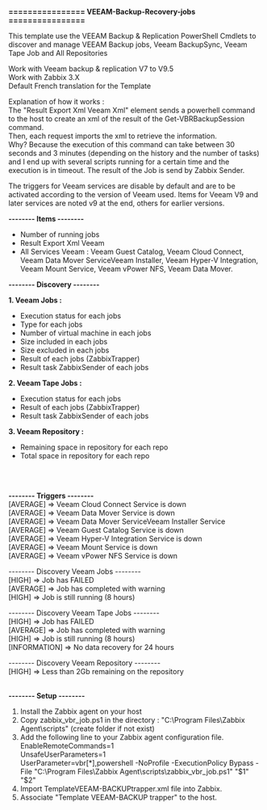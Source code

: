 **================ VEEAM-Backup-Recovery-jobs ================**

This template use the VEEAM Backup & Replication PowerShell Cmdlets to discover and manage VEEAM Backup jobs, Veeam BackupSync, Veeam Tape Job and All Repositories 

Work with Veeam backup & replication V7 to V9.5<br />
Work with Zabbix 3.X<br />
Default French translation for the Template

Explanation of how it works :<br />
The "Result Export Xml Veeam Xml" element sends a powerhell command to the host to create an xml of the result of the Get-VBRBackupSession command.<br />
Then, each request imports the xml to retrieve the information.<br />
Why? Because the execution of this command can take between 30 seconds and 3 minutes (depending on the history and the number of tasks) and I end up with several scripts running for a certain time and the execution is in timeout.
The result of the Job is send by Zabbix Sender.<br />

The triggers for Veeam services are disable by default and are to be activated according to the version of Veeam used. 
Items for Veeam V9 and later services are noted v9 at the end, others for earlier versions.


**-------- Items --------**

  - Number of running jobs<br />
  - Result Export Xml Veeam<br />
  - All Services Veeam : Veeam Guest Catalog, Veeam Cloud Connect, Veeam Data Mover ServiceVeeam Installer, Veeam Hyper-V Integration,       Veeam Mount Service, Veeam vPower NFS,	Veeam Data Mover.

**-------- Discovery --------**

**1. Veeam Jobs :** 
  - Execution status for each jobs
  - Type for each jobs
  - Number of virtual machine in each jobs
  - Size included in each jobs
  - Size excluded in each jobs
  - Result of each jobs (ZabbixTrapper)
  - Result task ZabbixSender of each jobs

**2. Veeam Tape Jobs :**
  - Execution status for each jobs
  - Result of each jobs (ZabbixTrapper)
  - Result task ZabbixSender of each jobs

**3. Veeam Repository :**<br />
  - Remaining space in repository for each repo<br />
  - Total space in repository for each repo<br />
<br />
<br />

**-------- Triggers --------**<br />
[AVERAGE] => Veeam Cloud Connect Service is down<br />
[AVERAGE] => Veeam Data Mover Service is down<br />
[AVERAGE] => Veeam Data Mover ServiceVeeam Installer Service<br />
[AVERAGE] => Veeam Guest Catalog Service is down<br />
[AVERAGE] => Veeam Hyper-V Integration Service is down<br />
[AVERAGE] => Veeam Mount Service is down<br />
[AVERAGE] => Veeam vPower NFS Service is down

-------- Discovery Veeam Jobs --------<br />
[HIGH] => Job has FAILED <br />
[AVERAGE] => Job has completed with warning  
[HIGH] => Job is still running (8 hours)

-------- Discovery Veeam Tape Jobs --------<br />
[HIGH] => Job has FAILED <br />
[AVERAGE] => Job has completed with warning<br />
[HIGH] => Job is still running (8 hours)<br />
[INFORMATION] => No data recovery for 24 hours<br />

-------- Discovery Veeam Repository --------<br />
[HIGH] => Less than 2Gb remaining on the repository
<br />
<br />

**-------- Setup --------**

1. Install the Zabbix agent on your host
2. Copy zabbix_vbr_job.ps1 in the directory : "C:\Program Files\Zabbix Agent\scripts\" (create folder if not exist)
3. Add the following line to your Zabbix agent configuration file.<br />
EnableRemoteCommands=1 <br />
UnsafeUserParameters=1 <br />
UserParameter=vbr[*],powershell -NoProfile -ExecutionPolicy Bypass -File "C:\Program Files\Zabbix Agent\scripts\zabbix_vbr_job.ps1" "$1" "$2"
4. Import TemplateVEEAM-BACKUPtrapper.xml file into Zabbix. 
5. Associate "Template VEEAM-BACKUP trapper" to the host.
